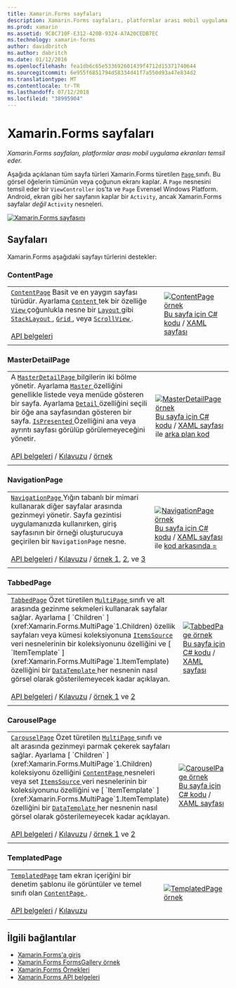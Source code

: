 ```yaml
---
title: Xamarin.Forms sayfaları
description: Xamarin.Forms sayfaları, platformlar arası mobil uygulama ekranları temsil eder. Xamarin.Forms içinde bulunan sayfaları bu makalede listelenmektedir.
ms.prod: xamarin
ms.assetid: 9C8C710F-E312-420B-9324-A7A20CEDB7EC
ms.technology: xamarin-forms
author: davidbritch
ms.author: dabritch
ms.date: 01/12/2016
ms.openlocfilehash: fea1db6c65e533692601439f4712d15371740644
ms.sourcegitcommit: 6e955f6851794d58334d41f7a550d93a47e834d2
ms.translationtype: MT
ms.contentlocale: tr-TR
ms.lasthandoff: 07/12/2018
ms.locfileid: "38995904"
---
```

# <a name="xamarinforms-pages"></a>Xamarin.Forms sayfaları

_Xamarin.Forms sayfaları, platformlar arası mobil uygulama ekranları temsil eder._

Aşağıda açıklanan tüm sayfa türleri Xamarin.Forms türetilen [ `Page` ](xref:Xamarin.Forms.Page) sınıfı. Bu görsel öğelerin tümünün veya çoğunun ekranı kaplar. A `Page` nesnesini temsil eder bir `ViewController` ios'ta ve `Page` Evrensel Windows Platform. Android, ekran gibi her sayfanın kaplar bir `Activity`, ancak Xamarin.Forms sayfalar *değil* `Activity` nesneleri.

[ ![](pages-images/pages-sml.png "Xamarin.Forms sayfasını")](pages-images/pages.png#lightbox "türleri Xamarin.Forms sayfası")

## <a name="pages"></a>Sayfaları

Xamarin.Forms aşağıdaki sayfayı türlerini destekler:

<a name="contentPage" />

### <a name="contentpage"></a>ContentPage

|     |     |
| --- | --- |
| [`ContentPage`](xref:Xamarin.Forms.ContentPage) Basit ve en yaygın sayfası türüdür. Ayarlama [ `Content` ](xref:Xamarin.Forms.ContentPage.Content) tek bir özelliğe [ `View` ](views.md) çoğunlukla nesne bir [ `Layout` ](layouts.md) gibi [ `StackLayout` ](layouts.md#stackLayout), [ `Grid` ](layouts.md#grid), veya [ `ScrollView` ](layouts.md#scrollView).<br /><br />[API belgeleri](xref:Xamarin.Forms.ContentPage) | [![ContentPage örnek](pages-images/ContentPage.png "ContentPage örnek")](pages-images/ContentPage-Large.png#lightbox "ContentPage örneği")<br />[Bu sayfa için C# kodu](https://github.com/xamarin/xamarin-forms-samples/blob/master/FormsGallery/FormsGallery/FormsGallery/CodeExamples/ContentPageDemoPage.cs) / [XAML sayfası](https://github.com/xamarin/xamarin-forms-samples/blob/master/FormsGallery/FormsGallery/FormsGallery/XamlExamples/ContentPageDemoPage.xaml) |
|     |     |

### <a name="masterdetailpage"></a>MasterDetailPage

|     |     |
| --- | --- |
| A [ `MasterDetailPage` ](xref:Xamarin.Forms.MasterDetailPage) bilgilerin iki bölme yönetir. Ayarlama [ `Master` ](xref:Xamarin.Forms.MasterDetailPage.Master) özelliğini genellikle listede veya menüde gösteren bir sayfa. Ayarlama [ `Detail` ](xref:Xamarin.Forms.MasterDetailPage.Detail) özelliğini seçili bir öğe ana sayfasından gösteren bir sayfa. [ `IsPresented` ](xref:Xamarin.Forms.MasterDetailPage.IsPresented) Özelliğini ana veya ayrıntı sayfası görülüp görülemeyeceğini yönetir.<br /><br />[API belgeleri](xref:Xamarin.Forms.MasterDetailPage) / [Kılavuzu](~/xamarin-forms/app-fundamentals/navigation/master-detail-page.md) / [örnek](https://developer.xamarin.com/samples/xamarin-forms/Navigation/MasterDetailPage/) | [![MasterDetailPage örnek](pages-images/MasterDetailPage.png "MasterDetailPage örnek")](pages-images/MasterDetailPage-Large.png#lightbox "MasterDetailPage örneği")<br />[Bu sayfa için C# kodu](https://github.com/xamarin/xamarin-forms-samples/blob/master/FormsGallery/FormsGallery/FormsGallery/CodeExamples/MasterDetailPageDemoPage.cs) / [XAML sayfası](https://github.com/xamarin/xamarin-forms-samples/blob/master/FormsGallery/FormsGallery/FormsGallery/XamlExamples/MasterDetailPageDemoPage.xaml) ile [arka plan kod](https://github.com/xamarin/xamarin-forms-samples/blob/master/FormsGallery/FormsGallery/FormsGallery/XamlExamples/MasterDetailPageDemoPage.xaml.cs) |
|     |     |

### <a name="navigationpage"></a>NavigationPage

|     |     |
| --- | --- |
| [ `NavigationPage` ](xref:Xamarin.Forms.NavigationPage) Yığın tabanlı bir mimari kullanarak diğer sayfalar arasında gezinmeyi yönetir. Sayfa gezintisi uygulamanızda kullanırken, giriş sayfasının bir örneği oluşturucuya geçirilen bir `NavigationPage` nesne.<br /><br />[API belgeleri](xref:Xamarin.Forms.NavigationPage) / [Kılavuzu](~/xamarin-forms/app-fundamentals/navigation/hierarchical.md) / [örnek 1](https://developer.xamarin.com/samples/xamarin-forms/Navigation/Hierarchical/), [2](https://developer.xamarin.com/samples/xamarin-forms/Navigation/PassingData/), ve [3](https://developer.xamarin.com/samples/xamarin-forms/Navigation/LoginFlow/)  | [![NavigationPage örnek](pages-images/NavigationPage.png "NavigationPage örnek")](pages-images/NavigationPage-Large.png#lightbox "NavigationPage örneği")<br />[Bu sayfa için C# kodu](https://github.com/xamarin/xamarin-forms-samples/blob/master/FormsGallery/FormsGallery/FormsGallery/CodeExamples/NavigationPageDemoPage.cs) / [XAML sayfası](https://github.com/xamarin/xamarin-forms-samples/blob/master/FormsGallery/FormsGallery/FormsGallery/XamlExamples/NavigationPageDemoPage.xaml) ile [kod arkasında =](https://github.com/xamarin/xamarin-forms-samples/blob/master/FormsGallery/FormsGallery/FormsGallery/XamlExamples/NavigationPageDemoPage.xaml.cs) |
|     |     |

### <a name="tabbedpage"></a>TabbedPage

|     |     |
| --- | --- |
| [`TabbedPage`](xref:Xamarin.Forms.TabbedPage) Özet türetilen [ `MultiPage` ](xref:Xamarin.Forms.MultiPage`1) sınıfı ve alt arasında gezinme sekmeleri kullanarak sayfalar sağlar. Ayarlama [ `Children` ](xref:Xamarin.Forms.MultiPage`1.Children) özellik sayfaları veya kümesi koleksiyonuna [ `ItemsSource` ](xref:Xamarin.Forms.MultiPage`1.ItemsSource) veri nesnelerinin bir koleksiyonunu özelliğini ve [ `ItemTemplate` ](xref:Xamarin.Forms.MultiPage`1.ItemTemplate) özelliğini bir [ `DataTemplate` ](xref:Xamarin.Forms.DataTemplate) her nesnenin nasıl görsel olarak gösterilemeyecek kadar açıklayan.<br /><br />[API belgeleri](xref:Xamarin.Forms.TabbedPage) / [Kılavuzu](~/xamarin-forms/app-fundamentals/navigation/tabbed-page.md) / [örnek 1](https://developer.xamarin.com/samples/xamarin-forms/Navigation/TabbedPage/) ve [2](https://developer.xamarin.com/samples/xamarin-forms/Navigation/TabbedPageWithNavigationPage) | [![TabbedPage örnek](pages-images/TabbedPage.png "TabbedPage örnek")](pages-images/TabbedPage-Large.png#lightbox "TabbedPage örneği")<br />[Bu sayfa için C# kodu](https://github.com/xamarin/xamarin-forms-samples/blob/master/FormsGallery/FormsGallery/FormsGallery/CodeExamples/TabbedPageDemoPage.cs) / [XAML sayfası](https://github.com/xamarin/xamarin-forms-samples/blob/master/FormsGallery/FormsGallery/FormsGallery/XamlExamples/TabbedPageDemoPage.xaml) |
|     |     |

### <a name="carouselpage"></a>CarouselPage

|     |     |
| --- | --- |
| [`CarouselPage`](xref:Xamarin.Forms.CarouselPage) Özet türetilen [ `MultiPage` ](xref:Xamarin.Forms.MultiPage`1) sınıfı ve alt arasında gezinmeyi parmak çekerek sayfaları sağlar. Ayarlama [ `Children` ](xref:Xamarin.Forms.MultiPage`1.Children) koleksiyonu özelliğini [ `ContentPage` ](#contentPage) nesneleri veya set [ `ItemsSource` ](xref:Xamarin.Forms.MultiPage`1.ItemsSource) veri nesnelerinin bir koleksiyonunu özelliğini ve [ `ItemTemplate` ](xref:Xamarin.Forms.MultiPage`1.ItemTemplate) özelliğini bir [ `DataTemplate` ](xref:Xamarin.Forms.DataTemplate) her nesnenin nasıl görsel olarak gösterilemeyecek kadar açıklayan.<br /><br />[API belgeleri](xref:Xamarin.Forms.CarouselPage) / [Kılavuzu](~/xamarin-forms/app-fundamentals/navigation/carousel-page.md) / [örnek 1](https://developer.xamarin.com/samples/xamarin-forms/Navigation/CarouselPage/) ve [2](https://developer.xamarin.com/samples/xamarin-forms/Navigation/CarouselPageTemplate/) | [![CarouselPage örnek](pages-images/CarouselPage.png "CarouselPage örnek")](pages-images/CarouselPage-Large.png#lightbox "CarouselPage örneği")<br />[Bu sayfa için C# kodu](https://github.com/xamarin/xamarin-forms-samples/blob/master/FormsGallery/FormsGallery/FormsGallery/CodeExamples/CarouselPageDemoPage.cs) / [XAML sayfası](https://github.com/xamarin/xamarin-forms-samples/blob/master/FormsGallery/FormsGallery/FormsGallery/XamlExamples/CarouselPageDemoPage.xaml) |
|     |     |

### <a name="templatedpage"></a>TemplatedPage

|     |     |
| --- | --- |
| [`TemplatedPage`](xref:Xamarin.Forms.TemplatedPage) tam ekran içeriğini bir denetim şablonu ile görüntüler ve temel sınıfı olan [ `ContentPage` ](#contentPage).<br /><br />[API belgeleri](xref:Xamarin.Forms.TemplatedPage) / [Kılavuzu](~/xamarin-forms/app-fundamentals/templates/control-templates/index.md) | [![TemplatedPage örnek](pages-images/TemplatedPage.png "TemplatedPage örnek")](pages-images/TemplatedPage.png "TemplatedPage örneği") |
|     |     |

## <a name="related-links"></a>İlgili bağlantılar

- [Xamarin.Forms'a giriş](~/xamarin-forms/get-started/introduction-to-xamarin-forms.md)
- [Xamarin.Forms FormsGallery örnek](https://developer.xamarin.com/samples/FormsGallery/)
- [Xamarin.Forms Örnekleri](https://developer.xamarin.com/samples/xamarin-forms/all/)
- [Xamarin.Forms API belgeleri](https://docs.microsoft.com/dotnet/api/xamarin.forms?view=xamarin-forms)
